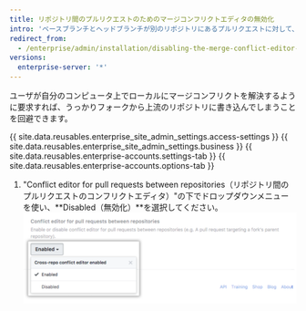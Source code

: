 ```yaml
---
title: リポジトリ間のプルリクエストのためのマージコンフリクトエディタの無効化
intro: 'ベースブランチとヘッドブランチが別のリポジトリにあるプルリクエストに対して、{{ site.data.variables.product.prodname_ghe_server }} でマージコンフリクトエディタを無効にすることで、ローカルでマージコンフリクトを解決するように人々に要求することができます。'
redirect_from:
  - /enterprise/admin/installation/disabling-the-merge-conflict-editor-for-pull-requests-between-repositories
versions:
  enterprise-server: '*'
---
```


ユーザが自分のコンピュータ上でローカルにマージコンフリクトを解決するように要求すれば、うっかりフォークから上流のリポジトリに書き込んでしまうことを回避できます。

{{ site.data.reusables.enterprise_site_admin_settings.access-settings }}
{{ site.data.reusables.enterprise_site_admin_settings.business }}
{{ site.data.reusables.enterprise-accounts.settings-tab }}
{{ site.data.reusables.enterprise-accounts.options-tab }}
1. "Conflict editor for pull requests between repositories（リポジトリ間のプルリクエストのコンフリクトエディタ）"の下でドロップダウンメニューを使い、**Disabled（無効化）**を選択してください。 ![マージコンフリクトエディタを無効化するオプションを持つドロップダウンメニュー](/assets/images/enterprise/settings/conflict-editor-settings.png)
